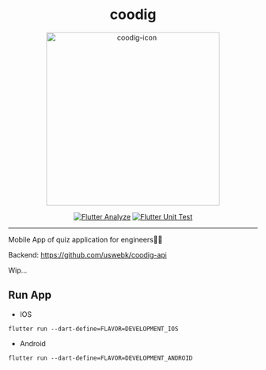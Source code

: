 <div align="center"> 

# coodig

<img width="350" alt="coodig-icon" src="https://github.com/uswebk/coodig-mobile/assets/50518919/4f473d5e-a722-41ac-a018-b080f05a10e3">

[![Flutter Analyze](https://github.com/uswebk/coodig-mobile/actions/workflows/analyze.yml/badge.svg)](https://github.com/uswebk/coodig-mobile/actions/workflows/analyze.yml)
[![Flutter Unit Test](https://github.com/uswebk/coodig-mobile/actions/workflows/unit_test.yml/badge.svg)](https://github.com/uswebk/coodig-mobile/actions/workflows/unit_test.yml)
</div> 

---
Mobile App of quiz application for engineers🧑‍💻

Backend: https://github.com/uswebk/coodig-api


Wip...

## Run App
* IOS
```
flutter run --dart-define=FLAVOR=DEVELOPMENT_IOS
```

* Android
```
flutter run --dart-define=FLAVOR=DEVELOPMENT_ANDROID
```
